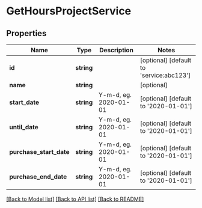 # GetHoursProjectService

## Properties

 Name                    | Type       | Description           | Notes                                    
-------------------------|------------|-----------------------|------------------------------------------
 **id**                  | **string** |                       | [optional] [default to 'service:abc123'] 
 **name**                | **string** |                       | [optional]                               
 **start_date**          | **string** | Y-m-d, eg. 2020-01-01 | [optional] [default to '2020-01-01']     
 **until_date**          | **string** | Y-m-d, eg. 2020-01-01 | [optional] [default to '2020-01-01']     
 **purchase_start_date** | **string** | Y-m-d, eg. 2020-01-01 | [optional] [default to '2020-01-01']     
 **purchase_end_date**   | **string** | Y-m-d, eg. 2020-01-01 | [optional] [default to '2020-01-01']     

[[Back to Model list]](../../README.md#documentation-for-models) [[Back to API list]](../../README.md#documentation-for-api-endpoints) [[Back to README]](../../README.md)


